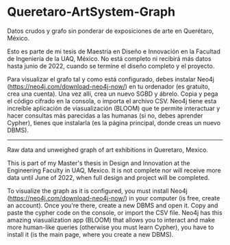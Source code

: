 # Queretaro-ArtSystem-Graph
Datos crudos y grafo sin ponderar de exposiciones de arte en Querétaro, México.

Esto es parte de mi tesis de Maestría en Diseño e Innovación en la Facultad de Ingeniería de la UAQ, México.
No está completo ni recibirá más datos hasta junio de 2022, cuando se termine el diseño completo y el proyecto.

Para visualizar el grafo tal y como está configurado, debes instalar Neo4j (https://neo4j.com/download-neo4j-now/) en tu ordenador (es gratuito, crea una cuenta). Una vez allí, crea un nuevo SGBD y ábrelo. Copia y pega el código cifrado en la consola, o importa el archivo CSV. Neo4j tiene esta increíble aplicación de viasualización (BLOOM) que te permite interactuar y hacer consultas más parecidas a las humanas (si no, debes aprender Cypher), tienes que instalarla (es la página principal, donde creas un nuevo DBMS).

----------------------


Raw data and unweighed graph of art exhibitions in Queretaro, Mexico.

This is part of my Master's thesis in Design and Innovation at the Engineering Faculty in UAQ, Mexico.
It is not complete nor will receive more data until June of 2022, when full design and project will be completed.

To visualize the graph as it is configured, you must install Neo4j (https://neo4j.com/download-neo4j-now/) in your computer (is free, create an account). Once you're there, create a new DBMS and open it. Copy and paste the cypher code on the console, or import the CSV file. Neo4j has this amazing viasualization app (BLOOM) that allows you to interact and make more human-like queries (otherwise you must learn Cypher), you have to install it (is the main page, where you create a new DBMS).

